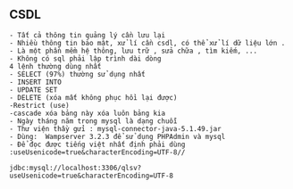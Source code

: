 ## CSDL
	- Tất cả thông tin quảng lý cần lưu lại 
	- Nhiều thông tin bảo mật, xử lí cần csdl, có thể xử lí dữ liệu lớn .
	- Là một phần mềm hệ thông, lưu trữ , sửa chữa , tìm kiếm, ...
	- Không có sql phải lập trình dài dòng
	4 lệnh thường dùng nhất
	- SELECT (97%) thường sử dụng nhất
	- INSERT INTO
	- UPDATE SET
	- DELETE (xóa mất không phục hồi lại được)
	-Restrict (use)
	-cascade xóa bảng này xóa luôn bảng kia 
	- Ngày tháng năm trong mysql là dạng chuỗi
	- Thư viện thầy gửi : mysql-connector-java-5.1.49.jar 
	- Dùng:  Wampserver 3.2.3 để sử dụng PHPAdmin và mysql 
	- Để đọc được tiếng việt nhất định phải dùng :useUsenicode=true&characterEncoding=UTF-8//
	
	jdbc:mysql://localhost:3306/qlsv?useUsenicode=true&characterEncoding=UTF-8
	